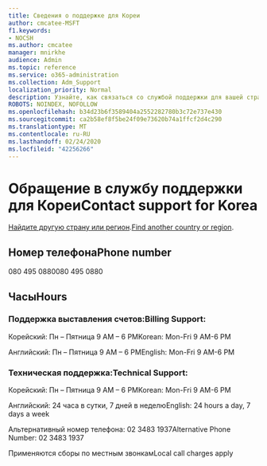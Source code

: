```yaml
---
title: Сведения о поддержке для Кореи
author: cmcatee-MSFT
f1.keywords:
- NOCSH
ms.author: cmcatee
manager: mnirkhe
audience: Admin
ms.topic: reference
ms.service: o365-administration
ms.collection: Adm_Support
localization_priority: Normal
description: Узнайте, как связаться со службой поддержки для вашей страны или региона.
ROBOTS: NOINDEX, NOFOLLOW
ms.openlocfilehash: b34d23b6f3589404a2552282780b3c72e737e430
ms.sourcegitcommit: ca2b58ef8f5be24f09e73620b74a1ffcf2d4c290
ms.translationtype: MT
ms.contentlocale: ru-RU
ms.lasthandoff: 02/24/2020
ms.locfileid: "42256266"
---
```

# <a name="contact-support-for-korea"></a><span data-ttu-id="280d4-103">Обращение в службу поддержки для Кореи</span><span class="sxs-lookup"><span data-stu-id="280d4-103">Contact support for Korea</span></span>

<span data-ttu-id="280d4-104">[Найдите другую страну или регион](../contact-support-for-business-products.md).</span><span class="sxs-lookup"><span data-stu-id="280d4-104">[Find another country or region](../contact-support-for-business-products.md).</span></span>

## <a name="phone-number"></a><span data-ttu-id="280d4-105">Номер телефона</span><span class="sxs-lookup"><span data-stu-id="280d4-105">Phone number</span></span>
<span data-ttu-id="280d4-106">080 495 0880</span><span class="sxs-lookup"><span data-stu-id="280d4-106">080 495 0880</span></span>

## <a name="hours"></a><span data-ttu-id="280d4-107">Часы</span><span class="sxs-lookup"><span data-stu-id="280d4-107">Hours</span></span>
### <a name="billing-support"></a><span data-ttu-id="280d4-108">Поддержка выставления счетов:</span><span class="sxs-lookup"><span data-stu-id="280d4-108">Billing Support:</span></span>

<span data-ttu-id="280d4-109">Корейский: Пн – Пятница 9 AM – 6 PM</span><span class="sxs-lookup"><span data-stu-id="280d4-109">Korean: Mon-Fri 9 AM-6 PM</span></span>

<span data-ttu-id="280d4-110">Английский: Пн – Пятница 9 AM – 6 PM</span><span class="sxs-lookup"><span data-stu-id="280d4-110">English: Mon-Fri 9 AM-6 PM</span></span>

### <a name="technical-support"></a><span data-ttu-id="280d4-111">Техническая поддержка:</span><span class="sxs-lookup"><span data-stu-id="280d4-111">Technical Support:</span></span>

<span data-ttu-id="280d4-112">Корейский: Пн – Пятница 9 AM – 6 PM</span><span class="sxs-lookup"><span data-stu-id="280d4-112">Korean: Mon-Fri 9 AM-6 PM</span></span>

<span data-ttu-id="280d4-113">Английский: 24 часа в сутки, 7 дней в неделю</span><span class="sxs-lookup"><span data-stu-id="280d4-113">English: 24 hours a day, 7 days a week</span></span>

<span data-ttu-id="280d4-114">Альтернативный номер телефона: 02 3483 1937</span><span class="sxs-lookup"><span data-stu-id="280d4-114">Alternative Phone Number: 02 3483 1937</span></span>

<span data-ttu-id="280d4-115">Применяются сборы по местным звонкам</span><span class="sxs-lookup"><span data-stu-id="280d4-115">Local call charges apply</span></span>